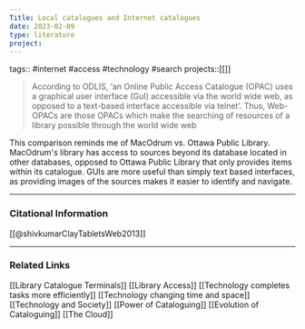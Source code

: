 ```yaml
---
Title: Local catalogues and Internet catalogues
date: 2023-02-09
type: literature
project:
---
```

tags:: #internet #access #technology #search 
projects::[[]]

> According to ODLIS, ‘an Online Public Access Catalogue (OPAC) uses a graphical user interface (GuI) accessible via the world wide web, as opposed to a text-based interface accessible via telnet’. Thus, Web-OPACs are those OPACs which make the searching of resources of a library possible through the world wide web

This comparison reminds me of MacOdrum vs. Ottawa Public Library. MacOdrum's library has access to sources beyond its database located in other databases, opposed to Ottawa Public Library that only provides items within its catalogue.
GUIs are more useful than simply text based interfaces, as providing images of the sources makes it easier to identify and navigate.

---
### Citational Information

[[@shivkumarClayTabletsWeb2013]]

---

### Related Links

[[Library Catalogue Terminals]]
[[Library Access]]
[[Technology completes tasks more efficiently]]
[[Technology changing time and space]]
[[Technology and Society]]
[[Power of Cataloguing]]
[[Evolution of Cataloguing]]
[[The Cloud]]

